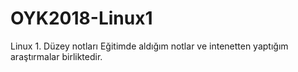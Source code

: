 # OYK2018-Linux1
Linux 1. Düzey notları
Eğitimde aldığım notlar ve intenetten yaptığım araştırmalar birliktedir.
